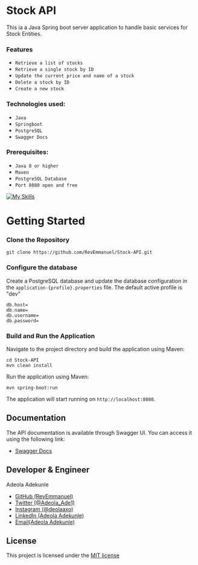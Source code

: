 # Stock API
This ia a Java Spring boot server application to handle basic services for Stock Entities.

### Features
* `Retrieve a list of stocks`
* `Retrieve a single stock by ID`
* `Update the current price and name of a stock`
* `Delete a stock by ID`
* `Create a new stock`

### Technologies used:
* `Java`
* `Springboot`
* `PostgreSQL`
* `Swagger Docs`

### Prerequisites:
* `Java 8 or higher`
* `Maven`
* `PostgreSQL Database`
* `Port 8080 open and free`

[![My Skills](https://skillicons.dev/icons?i=java,spring,mysql,postgresql,postman)](https://skillicons.dev)

# Getting Started
### Clone the Repository
```
git clone https://github.com/RevEmmanuel/Stock-API.git 
```

### Configure the database
Create a PostgreSQL database and update the database configuration in the `application-{profile}.properties` file. The default active profile is "dev"
```properties
db.host=
db.name=
db.username=
db.password=
```

### Build and Run the Application
Navigate to the project directory and build the application using Maven:
```
cd Stock-API
mvn clean install
```
Run the application using Maven:
```
mvn spring-boot:run
```
The application will start running on `http://localhost:8080`.

## Documentation
The API documentation is available through Swagger UI. You can access it using the following link:
* [Swagger Docs](http://localhost:8080/swagger-ui.html)

## Developer & Engineer
Adeola Adekunle
* [GitHub (RevEmmanuel)](https://github.com/RevEmmanuel)
* [Twitter (@Adeola_Ade1)](https://twitter.com/Adeola_Ade1)
* [Instagram (@deolaaxo)](https://www.instagram.com/deolaaxo/)
* [LinkedIn (Adeola Adekunle)](https://www.linkedin.com/in/adeola-adekunle-emmanuel/)
* [Email(Adeola Adekunle)](mailto:adeolaae1@gmail.com)

## License
This project is licensed under the [MIT license](https://opensource.org/license/mit/)

